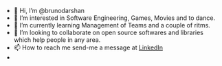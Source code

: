 - 👋 Hi, I’m @brunodarshan
- 👀 I’m interested in Software Engineering, Games, Movies and to dance. 
- 🌱 I’m currently learning Management of Teams and a couple of ritms.
- 💞️ I’m looking to collaborate on open source softwares and libraries which help people in any area.
- 📫 How to reach me send-me a message at [LinkedIn](https://www.linkedin.com/in/brunodarshan/)
- 
<!---
brunodarshan/brunodarshan is a ✨ special ✨ repository because its `README.md` (this file) appears on your GitHub profile.
You can click the Preview link to take a look at your changes.
--->
